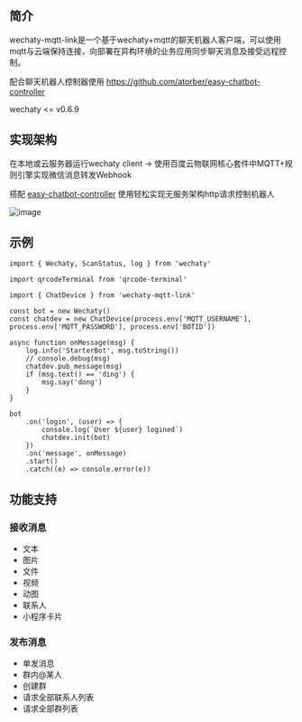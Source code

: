 ## 简介

wechaty-mqtt-link是一个基于wechaty+mqtt的聊天机器人客户端，可以使用mqtt与云端保持连接，向部署在异构环境的业务应用同步聊天消息及接受远程控制。

配合聊天机器人控制器使用 https://github.com/atorber/easy-chatbot-controller

wechaty <= v0.6.9

## 实现架构

在本地或云服务器运行wechaty client -> 使用百度云物联网核心套件中MQTT+规则引擎实现微信消息转发Webhook

搭配 [easy-chatbot-controller](https://github.com/atorber/easy-chatbot-controller) 使用轻松实现无服务架构http请求控制机器人

![image](https://user-images.githubusercontent.com/19552906/161385026-0c6c4de6-f2fd-45d6-9994-827579d0a561.png)

## 示例

```
import { Wechaty, ScanStatus, log } from 'wechaty'

import qrcodeTerminal from 'qrcode-terminal'

import { ChatDevice } from 'wechaty-mqtt-link'

const bot = new Wechaty()
const chatdev = new ChatDevice(process.env['MQTT_USERNAME'], process.env['MQTT_PASSWORD'], process.env['BOTID'])

async function onMessage(msg) {
    log.info('StarterBot', msg.toString())
    // console.debug(msg)
    chatdev.pub_message(msg)
    if (msg.text() == 'ding') {
        msg.say('dong')
    }
}

bot
    .on('login', (user) => {
        console.log(`User ${user} logined`)
        chatdev.init(bot)
    })
    .on('message', onMessage)
    .start()
    .catch((e) => console.error(e))
```

## 功能支持

### 接收消息

- 文本
- 图片
- 文件
- 视频
- 动图
- 联系人
- 小程序卡片

### 发布消息

- 单发消息
- 群内@某人
- 创建群
- 请求全部联系人列表
- 请求全部群列表
